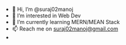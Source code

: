 - 👋 Hi, I’m @suraj02manoj
- 👀 I’m interested in Web Dev
- 🌱 I’m currently learning MERN/MEAN Stack
- 📫 Reach me on suraj02manoj@gmail.com
- 
<!---
suraj02manoj/suraj02manoj is a ✨ special ✨ repository because its `README.md` (this file) appears on your GitHub profile.
You can click the Preview link to take a look at your changes.
--->
